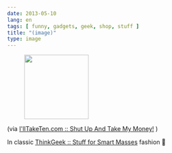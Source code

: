 ```yaml
---
date: 2013-05-10
lang: en
tags: [ funny, gadgets, geek, shop, stuff ]
title: "(image)"
type: image
---
```


<figure>
<a
href="https://hugo.ferreira.cc/via-illtaketencom-shut-up-and-take-my/attachment/495/"
rel="attachment"><img
src="/wp-content/uploads/2013/05/tumblr_mmksxvf1Jq1qz82meo1_400-150x150.jpg"
width="150" height="150" /></a></figure>

(via [I'llTakeTen.com :: Shut Up And Take My
Money!](http://www.illtaketen.com/) )

In classic [ThinkGeek :: Stuff for Smart
Masses](http://www.thinkgeek.com/) fashion 🙂

